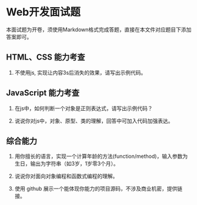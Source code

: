 # Web开发面试题


本面试题为开卷，须使用Markdown格式完成答题，直接在本文件对应题目下添加答案即可。


## HTML、CSS 能力考查
1. 不使用js, 实现让内容3s后消失的效果，请写出示例代码。


## JavaScript 能力考查
1. 在js中，如何判断一个对象是正则表达式，请写出示例代码？

2. 说说你对js中，对象、原型、类的理解，回答中可加入代码加强表达。


## 综合能力
1. 用你擅长的语言，实现一个计算年龄的方法(function/method)，输入参数为生日，输出为字符串（如3岁，1岁零3个月）。

2. 说说你对面向对象编程和函数式编程的理解。

3. 使用 github 展示一个能体现你能力的项目源码，不涉及商业机密，提供链接。

